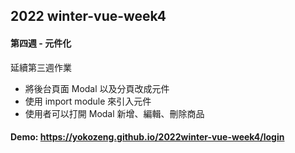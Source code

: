 ## 2022 winter-vue-week4
#### 第四週 - 元件化
延續第三週作業
* 將後台頁面 Modal 以及分頁改成元件
* 使用 import module 來引入元件
* 使用者可以打開 Modal 新增、編輯、刪除商品

#### Demo: https://yokozeng.github.io/2022winter-vue-week4/login
